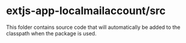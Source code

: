 # extjs-app-localmailaccount/src

This folder contains source code that will automatically be added to the classpath when
the package is used.
